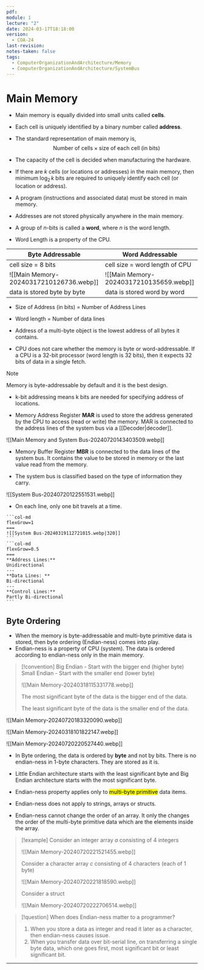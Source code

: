 ```yaml
---
pdf: 
module: 1
lecture: "2"
date: 2024-03-17T18:18:00
version:
  - COA-24
last-revision: 
notes-taken: false
tags:
  - ComputerOrganizationAndArchitecture/Memory
  - ComputerOrganizationAndArchitecture/SystemBus
---
```

# Main Memory

- Main memory is equally divided into small units called **cells**.
- Each cell is uniquely identified by a binary number called **address**.
- The standard representation of main memory is,
$$
\text{Number of cells} \times \text{size of each cell (in bits)}
$$
- The capacity of the cell is decided when manufacturing the hardware.
- If there are $k$ cells (or locations or addresses) in the main memory, then minimum $\log_{2}\,k$ bits are required to uniquely identify each cell (or location or address).

- A program (instructions and associated data) must be stored in main memory.
- Addresses are not stored physically anywhere in the main memory.

- A group of $n$-bits is called a **word**, where $n$ is the word length. 
- Word Length is a property of the CPU.

| Byte Addressable                        | Word Addressable                        |
| --------------------------------------- | --------------------------------------- |
| cell size = 8 bits                      | cell size = word length of CPU          |
| ![[Main Memory-20240317210126736.webp]] | ![[Main Memory-20240317210135659.webp]] |
| data is stored byte by byte             | data is stored word by word             |

- Size of Address (in bits) = Number of Address Lines
- Word length = Number of data lines

- Address of a multi-byte object is the lowest address of all bytes it contains.

- CPU does not care whether the memory is byte or word-addressable. If a CPU is a 32-bit processor (word length is 32 bits), then it expects 32 bits of data in a single fetch.

> [!NOTE] 
> Memory is byte-addressable by default and it is the best design.

- k-bit addressing means k bits are needed for specifying address of locations.

- Memory Address Register **MAR** is used to store the address generated by the CPU to access (read or write) the memory. MAR is connected to the address lines of the system bus via a [[Decoder|decoder]].

![[Main Memory and System Bus-20240720143403509.webp]]

- Memory Buffer Register **MBR** is connected to the data lines of the system bus. It contains the value to be stored in memory or the last value read from the memory. 

- The system bus is classified based on the type of information they carry.

![[System Bus-20240720122551531.webp]]

- On each line, only one bit travels at a time.

````col
```col-md
flexGrow=1
===
![[System Bus-20240319112721015.webp|320]]
```
```col-md
flexGrow=0.5
===
**Address Lines:**  
Unidirectional
---
**Data Lines: **
Bi-directional
---
**Control Lines:**
Partly Bi-directional
```
````

## Byte Ordering

- When the memory is byte-addressable and multi-byte primitive data is stored, then byte ordering (Endian-ness) comes into play.
- Endian-ness is a property of CPU (system). The data is ordered according to endian-ness only in the main memory.

> [!convention] 
> Big Endian - Start with the bigger end (higher byte)
> Small Endian - Start with the smaller end (lower byte)
> 
> ![[Main Memory-20240318115331778.webp]]
> 
> The most significant byte of the data is the bigger end of the data.
> 
> The least significant byte of the data is the smaller end of the data.

![[Main Memory-20240720183320090.webp]]

![[Main Memory-20240318101822147.webp]]

![[Main Memory-20240720220527440.webp]]

- In Byte ordering, the data is ordered by **byte** and not by bits. There is no endian-ness in 1-byte characters. They are stored as it is.
- Little Endian architecture starts with the least significant byte and Big Endian architecture starts with the most significant byte.

- Endian-ness property applies only to <mark class="hltr-red">multi-byte primitive</mark> data items. 
- Endian-ness does not apply to strings, arrays or structs.
- Endian-ness cannot change the order of an array. It only the changes the order of the multi-byte primitive data which are the elements inside the array.

> [!example] 
> Consider an integer array $a$ consisting of 4 integers
> 
> ![[Main Memory-20240720221521455.webp]]
> 
> Consider a character array $c$ consisting of 4 characters (each of 1 byte)
> 
> ![[Main Memory-20240720221818590.webp]]
> 
> Consider a struct 
> 
> ![[Main Memory-20240720222706514.webp]]


> [!question] When does Endian-ness matter to a programmer?
> 1. When you store a data as integer and read it later as a character, then endian-ness causes issue.
> 2. When you transfer data over bit-serial line, on transferring a single byte data, which one goes first, most significant bit or least significant bit.

---